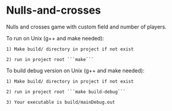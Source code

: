 # Nulls-and-crosses
Nulls and crosses game with custom field and number of players.

To run on Unix (g++ and make needed):

    1) Make build/ directory in project if not exist

    2) run in project root ```make```

To build debug version on Unix (g++ and make needed):

    1) Make build/ directory in project if not exist

    2) run in project root ```make build-debug```

    3) Your executable is build/mainDebug.out